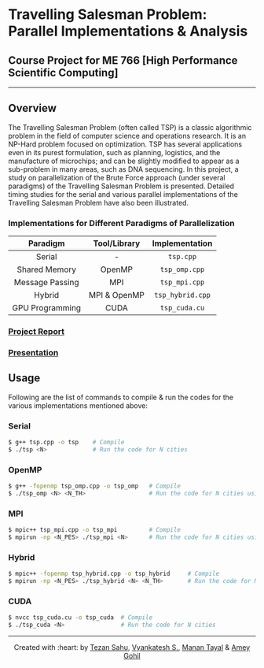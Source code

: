 # Travelling Salesman Problem: Parallel Implementations & Analysis

## Course Project for ME 766 [High Performance Scientific Computing]

***

## Overview

The Travelling Salesman Problem (often called TSP) is a classic algorithmic problem in the field of computer science and  operations  research.  It  is  an  NP-Hard  problem  focused  on optimization.  TSP  has  several  applications  even  in  its  purest formulation,  such  as  planning,  logistics,  and  the  manufacture of  microchips;  and  can  be  slightly  modified  to  appear  as  a sub-problem  in  many  areas,  such  as  DNA  sequencing.  In  this project,  a  study  on  parallelization  of  the Brute  Force  approach (under  several  paradigms)  of  the  Travelling  Salesman  Problem is  presented.  Detailed  timing  studies  for  the  serial  and  various parallel  implementations  of  the  Travelling  Salesman  Problem have  also  been  illustrated.

### Implementations for Different Paradigms of Parallelization


| **Paradigm** | **Tool/Library** | **Implementation** |
| :---: | :---: | :---: |
| Serial | - | `tsp.cpp` |
| Shared Memory | OpenMP | `tsp_omp.cpp` |
| Message Passing | MPI | `tsp_mpi.cpp` |
| Hybrid | MPI & OpenMP | `tsp_hybrid.cpp` |
| GPU Programming | CUDA | `tsp_cuda.cu` | 

### [Project Report](https://github.com/codeknight3/ME766_Project/blob/main/Report.pdf)

### [Presentation](https://github.com/codeknight3/ME766_Project/blob/main/Presentation.pdf)

## Usage

Following are the list of commands to compile \& run the codes for the various implementations mentioned above:

### Serial

```bash
$ g++ tsp.cpp -o tsp    # Compile
$ ./tsp <N>             # Run the code for N cities
```

### OpenMP

```bash
$ g++ -fopenmp tsp_omp.cpp -o tsp_omp   # Compile
$ ./tsp_omp <N> <N_TH>                  # Run the code for N cities using N_TH number of OpenMP threads
```

### MPI

```bash
$ mpic++ tsp_mpi.cpp -o tsp_mpi         # Compile
$ mpirun -np <N_PES> ./tsp_mpi <N>      # Run the code for N cities using N_PES number of MPI processes
```

### Hybrid

```bash
$ mpic++ -fopenmp tsp_hybrid.cpp -o tsp_hybrid     # Compile
$ mpirun -np <N_PES> ./tsp_hybrid <N> <N_TH>       # Run the code for N cities using N_PES MPI processes, each with N_TH OpenMP threads
```

### CUDA
```bash
$ nvcc tsp_cuda.cu -o tsp_cuda  # Compile
$ ./tsp_cuda <N>                # Run the code for N cities
```

***

<p align='center'>Created with :heart: by <a href="https://github.com/tezansahu">Tezan Sahu</a>, <a href="https://github.com/codeknight3">Vyankatesh S.</a>, <a href="https://github.com/tayalmanan28">Manan Tayal</a> & <a href="https://github.com/AmeyGohil">Amey Gohil</a></p>
